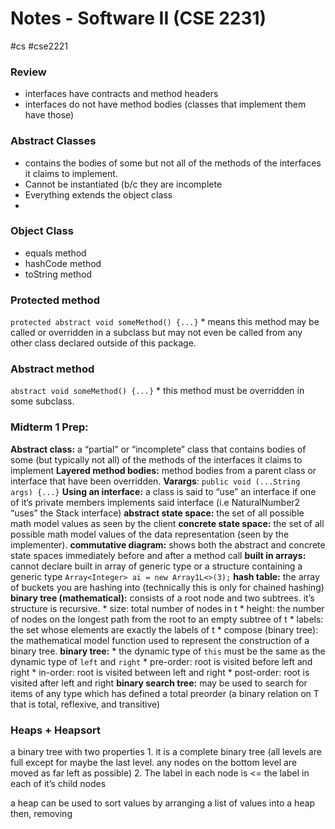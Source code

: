 # Notes - Software II (CSE 2231)
#cs #cse2221

### Review
* interfaces have contracts and method headers
* interfaces do not have method bodies (classes that implement them have those)

### Abstract Classes
* contains the bodies of some but not all of the methods of the interfaces it claims to implement. 
* Cannot be instantiated (b/c they are incomplete
* Everything extends the object class
* 

### Object Class
* equals method
* hashCode method 
* toString method

### Protected method
`protected abstract void someMethod() {...}`
	* means this method may be called or overridden in a subclass but may not even be called from any other class declared outside of this package.

### Abstract method
`abstract void someMethod() {...}`
	* this method must be overridden in some subclass.


### Midterm 1 Prep:
**Abstract class:** a “partial” or “incomplete” class that contains bodies of some (but typically not all) of the methods of the interfaces it claims to implement
**Layered method bodies:** method bodies from a parent class or interface that have been overridden.
**Varargs**: `public void (...String args) {...}`
**Using an interface:** a class is said to “use” an interface if one of it’s private members implements said interface (i.e NaturalNumber2 “uses” the Stack interface)
**abstract state space:** the set of all possible math model values as seen by the client
**concrete state space:** the set of all possible math model values of the data representation (seen by the implementer).
**commutative diagram:** shows both the abstract and concrete state spaces immediately before and after a method call
**built in arrays:** cannot declare built in array of generic type or a structure containing a generic type `Array<Integer> ai = new Array1L<>(3);`
**hash table:** the array of buckets you are hashing into (technically this is only for chained hashing)
**binary tree (mathematical):** consists of a root node and two subtrees. it’s structure is recursive.
		* size: total number of nodes in t
		* height: the number of nodes on the longest path from the root to an empty subtree of t
		* labels: the set whose elements are exactly the labels of t
		* compose (binary tree): the mathematical model function used to represent the construction of a binary tree.
**binary tree:**
		* the dynamic type of `this` must be the same as the dynamic type of `left` and `right`
		* pre-order: root is visited before left and right
		* in-order: root is visited between left and right
		* post-order: root is visited after left and right
**binary search tree:** may be used to search for items of any type which has defined a total preorder (a binary relation on T that is total, reflexive, and transitive)

### Heaps + Heapsort
a binary tree with two properties
	1. it is a complete binary tree (all levels are full except for maybe the last level. any nodes on the bottom level are moved as far left as possible)
	2. The label in each node is <= the label in each of it’s child nodes

a heap can be used to sort values by arranging a list of values into a heap
then, removing 


